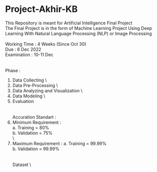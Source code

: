 # Project-Akhir-KB

This Repository is meant for Artificial Intelligence Final Project \
The Final Project is in the form of Machine Learning Project Using Deep Learning With Natural Language Processing (NLP) or Image Processing \
\
Working Time : 4 Weeks (Since Oct 30) \
Due : 6 Dec 2022 \
Examination : 10-11 Dec \
\
\
Phase : 
1. Data Collecting \
2. Data Pre-Processing \
3. Data Analyzing and Visualization \
4. Data Modeling \
5. Evaluation \
\
\
Accuration Standart : 
1. Minimum Requirement : \
  a. Training = 80% \
  b. Validation = 75% \
\
2. Maximum Requirement : 
  a. Training = 99.99% \
  b. Validation = 99.99% \
\
\
Dataset 
\
